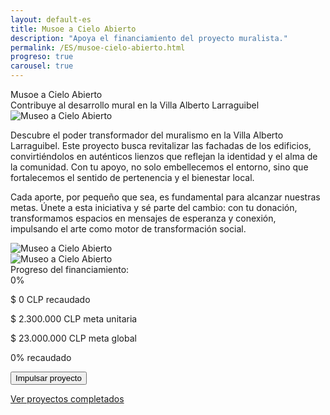 ```yaml
---
layout: default-es
title: Musoe a Cielo Abierto
description: "Apoya el financiamiento del proyecto muralista."
permalink: /ES/musoe-cielo-abierto.html
progreso: true
carousel: true
---
```


<div class="titulo">Musoe a Cielo Abierto</div>

<div class="subtitulo">Contribuye al desarrollo mural en la Villa Alberto Larraguibel</div>

<!-- Imagen principal (usa el estilo global de .imagen) -->
<div class="imagen">
  <img src="/assets/img/selknam-niñes-01-museo.jpg" alt="Museo a Cielo Abierto" loading="lazy">
</div>

<p class="parrafo">
  Descubre el poder transformador del muralismo en la Villa Alberto Larraguibel. Este proyecto busca revitalizar las fachadas de los edificios, convirtiéndolos en auténticos lienzos que reflejan la identidad y el alma de la comunidad. Con tu apoyo, no solo embellecemos el entorno, sino que fortalecemos el sentido de pertenencia y el bienestar local.
</p>

<p class="parrafo">
  Cada aporte, por pequeño que sea, es fundamental para alcanzar nuestras metas. Únete a esta iniciativa y sé parte del cambio: con tu donación, transformamos espacios en mensajes de esperanza y conexión, impulsando el arte como motor de transformación social.
</p>

<!-- Carrusel de imágenes (imagen secundaria) -->
<div class="owl-carousel owl-carousel-large">
  <!-- Ítem 1 -->
  <div class="item item--imagen">
    <div class="imagen">
      <img class="carousel-img" src="/assets/img/selknam-niñes-01-museo.jpg" alt="Museo a Cielo Abierto" loading="lazy">
    </div>
  </div>
  <!-- Ítem 2 -->
  <div class="item item--imagen">
    <div class="imagen">
      <img class="carousel-img" src="/assets/img/selknam-niñes-01-museo.jpg" alt="Museo a Cielo Abierto" loading="lazy">
    </div>
  </div>
  <!-- Agrega más ítems según necesites -->
</div>

<!-- Contenedor de la barra de progreso -->
<div class="barra-progreso-container">
  <label for="progreso">Progreso del financiamiento:</label>
  <div class="barra-progreso">
    <div class="barra-progreso-fill" id="progreso-barra">0%</div>
  </div>
  <p id="recaudado">$ 0 CLP recaudado</p>
  <p>$ 2.300.000 CLP meta unitaria</p>
  <p>$ 23.000.000 CLP meta global</p>
  <p id="porcentaje">0% recaudado</p>
</div>

<!-- Botón de donación -->
<form action="https://www.paypal.com/ncp/payment/GX4V3R9TEHJ5G" method="post" target="_blank">
  <input class="pp-GX4V3R9TEHJ5G" type="submit" value="Impulsar proyecto">
</form>

<div class="enlace-container">
  <a href="/ES/en-construccion.html" class="enlace">Ver proyectos completados</a>
</div>

<!-- Script de la barra de progreso -->
<script src="/assets/js/progreso.js" defer></script>

<!-- Referencias necesarias para el carrusel -->
<script src="https://code.jquery.com/jquery-3.6.0.min.js" defer></script>
<script src="/assets/js/owl.carousel.min.js" defer></script>
<script src="/assets/js/carousel-init.js" defer></script>
